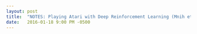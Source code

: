 ```yaml
---
layout: post
title:  "NOTES: Playing Atari with Deep Reinforcement Learning (Mnih et al. 2015)"
date:   2016-01-18 9:00 PM -0500
---
```


